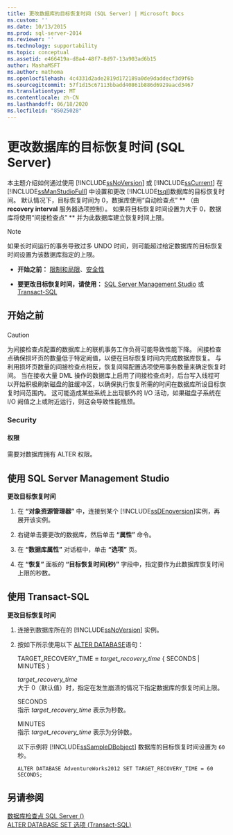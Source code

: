 ```yaml
---
title: 更改数据库的目标恢复时间 (SQL Server) | Microsoft Docs
ms.custom: ''
ms.date: 10/13/2015
ms.prod: sql-server-2014
ms.reviewer: ''
ms.technology: supportability
ms.topic: conceptual
ms.assetid: e466419a-d8a4-48f7-8d97-13a903ad6b15
author: MashaMSFT
ms.author: mathoma
ms.openlocfilehash: 4c4331d2ade2819d172189a0de9daddecf3d9f6b
ms.sourcegitcommit: 57f1d15c67113bbadd40861b886d6929aacd3467
ms.translationtype: MT
ms.contentlocale: zh-CN
ms.lasthandoff: 06/18/2020
ms.locfileid: "85025028"
---
```

# <a name="change-the-target-recovery-time-of-a-database-sql-server"></a>更改数据库的目标恢复时间 (SQL Server)
  本主题介绍如何通过使用 [!INCLUDE[ssNoVersion](../../includes/ssnoversion-md.md)] 或 [!INCLUDE[ssCurrent](../../includes/sscurrent-md.md)] 在 [!INCLUDE[ssManStudioFull](../../includes/ssmanstudiofull-md.md)] 中设置和更改 [!INCLUDE[tsql](../../includes/tsql-md.md)]数据库的目标恢复时间。 默认情况下，目标恢复时间为 0，数据库使用“自动检查点” ** （由 **recovery interval** 服务器选项控制）。 如果将目标恢复时间设置为大于 0，数据库将使用“间接检查点” ** 并为此数据库建立恢复时间上限。  
  
> [!NOTE]  
>  如果长时间运行的事务导致过多 UNDO 时间，则可能超过给定数据库的目标恢复时间设置为该数据库指定的上限。  
  
-   **开始之前：** [限制和局限](#Restrictions)、[安全性](#Security)  
  
-   **要更改目标恢复时间，请使用：** [SQL Server Management Studio](#SSMSProcedure) 或 [Transact-SQL](#TsqlProcedure)  
  
##  <a name="before-you-begin"></a><a name="BeforeYouBegin"></a> 开始之前  
  
###  <a name="Restrictions"></a>  
  
> [!CAUTION]  
>  为间接检查点配置的数据库上的联机事务工作负荷可能导致性能下降。 间接检查点确保损坏页的数量低于特定阙值，以便在目标恢复时间内完成数据库恢复。 与利用损坏页数量的间接检查点相反，恢复间隔配置选项使用事务数量来确定恢复时间。 当在接收大量 DML 操作的数据库上启用了间接检查点时，后台写入线程可以开始积极刷新磁盘的脏缓冲区，以确保执行恢复所需的时间在数据库所设目标恢复时间范围内。 这可能造成某些系统上出现额外的 I/O 活动，如果磁盘子系统在 I/O 阙值之上或附近运行，则这会导致性能瓶颈。  
  
###  <a name="security"></a><a name="Security"></a> Security  
  
####  <a name="permissions"></a><a name="Permissions"></a> 权限  
 需要对数据库拥有 ALTER 权限。  
  
##  <a name="using-sql-server-management-studio"></a><a name="SSMSProcedure"></a> 使用 SQL Server Management Studio  
 **更改目标恢复时间**  
  
1.  在 **“对象资源管理器”** 中，连接到某个 [!INCLUDE[ssDEnoversion](../../includes/ssdenoversion-md.md)]实例，再展开该实例。  
  
2.  右键单击要更改的数据库，然后单击 **“属性”** 命令。  
  
3.  在 **“数据库属性”** 对话框中，单击 **“选项”** 页。  
  
4.  在 **“恢复”** 面板的 **“目标恢复时间(秒)”** 字段中，指定要作为此数据库恢复时间上限的秒数。  
  
##  <a name="using-transact-sql"></a><a name="TsqlProcedure"></a> 使用 Transact-SQL  
 **更改目标恢复时间**  
  
1.  连接到数据库所在的 [!INCLUDE[ssNoVersion](../../includes/ssnoversion-md.md)] 实例。  
  
2.  按如下所示使用以下 [ALTER DATABASE](/sql/t-sql/statements/alter-database-transact-sql-set-options)语句：  
  
     TARGET_RECOVERY_TIME **=** _target_recovery_time_ { SECONDS | MINUTES }  
  
     *target_recovery_time*  
     大于 0（默认值）时，指定在发生崩溃的情况下指定数据库的恢复时间上限。  
  
     SECONDS  
     指示 *target_recovery_time* 表示为秒数。  
  
     MINUTES  
     指示 *target_recovery_time* 表示为分钟数。  
  
     以下示例将 [!INCLUDE[ssSampleDBobject](../../includes/sssampledbobject-md.md)] 数据库的目标恢复时间设置为 `60` 秒。  
  
    ```  
    ALTER DATABASE AdventureWorks2012 SET TARGET_RECOVERY_TIME = 60 SECONDS;  
    ```  
  
## <a name="see-also"></a>另请参阅  
 [数据库检查点 SQL Server &#40;&#41;](database-checkpoints-sql-server.md)   
 [ALTER DATABASE SET 选项 (Transact-SQL)](/sql/t-sql/statements/alter-database-transact-sql-set-options)  
  
  

